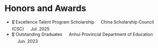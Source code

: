 # Honors and Awards
- 🎖 Excellence Talent Program Scholarship &emsp; China Scholarship Council (CSC) &emsp; Jul. 2025
- 🎖 Outstanding Graduates &emsp; Anhui Provincial Department of Education &emsp; Jun. 2023

<!--
- 🎖 Outstanding Graduates &emsp; Anhui University of Science and Technology &emsp; Jun. 2023
- 🎖 Excellent Student Cadre &emsp; Anhui University of Science and Technology &emsp;  2022-2023
-->
